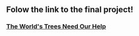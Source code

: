## Folow the link to the final project!

### [The World's Trees Need Our Help](https://carnegiemellon.shorthandstories.com/save-the-trees/index.html)
